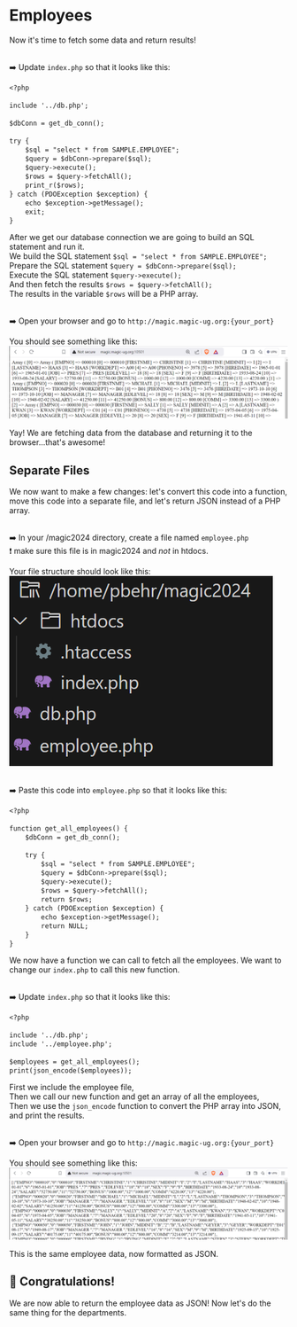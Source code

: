 # Employees

Now it's time to fetch some data and return results!

<br>➡️ Update `index.php` so that it looks like this:  
```
<?php

include '../db.php';

$dbConn = get_db_conn();

try {
    $sql = "select * from SAMPLE.EMPLOYEE";
    $query = $dbConn->prepare($sql);
    $query->execute(); 
    $rows = $query->fetchAll();
    print_r($rows); 
} catch (PDOException $exception) {
    echo $exception->getMessage();
    exit;
} 
```
After we get our database connection we are going to build an SQL statement and run it.  
We build the SQL statement `$sql = "select * from SAMPLE.EMPLOYEE";`   
Prepare the SQL statement `$query = $dbConn->prepare($sql);`   
Execute the SQL statement `$query->execute();`   
And then fetch the results `$rows = $query->fetchAll();`    
The results in the variable `$rows` will be a PHP array.  

<br>➡️ Open your browser and go to `http://magic.magic-ug.org:{your_port}`  

You should see something like this:  
![server array](images/array.PNG)  

Yay! We are fetching data from the database and returning it to the browser...that's awesome!

## Separate Files
We now want to make a few changes: let's convert this code into a function, move this code into a separate file, and let's return JSON instead of a PHP array.


<br>➡️ In your /magic2024 directory, create a file named `employee.php`  
❗ make sure this file is in magic2024 and *not* in htdocs.  


Your file structure should look like this:   
![file structure](images/files.PNG)  


<br>➡️ Paste this code into `employee.php` so that it looks like this: 
```
<?php

function get_all_employees() {
    $dbConn = get_db_conn();

    try {
        $sql = "select * from SAMPLE.EMPLOYEE";
        $query = $dbConn->prepare($sql);
        $query->execute(); 
        $rows = $query->fetchAll();
        return $rows; 
    } catch (PDOException $exception) {
        echo $exception->getMessage();
        return NULL;
    } 
}
```
We now have a function we can call to fetch all the employees.
We want to change our `index.php` to call this new function.  



<br>➡️ Update `index.php` so that it looks like this:
```
<?php

include '../db.php';
include '../employee.php';

$employees = get_all_employees();
print(json_encode($employees));
```

First we include the employee file,  
Then we call our new function and get an array of all the employees,  
Then we use the `json_encode` function to convert the PHP array into JSON, and print the results.  


<br>➡️ Open your browser and go to `http://magic.magic-ug.org:{your_port}`  

You should see something like this:  
![server array](images/json.PNG)  

This is the same employee data, now formatted as JSON.


## 🚀 Congratulations!
We are now able to return the employee data as JSON!
Now let's do the same thing for the departments.
